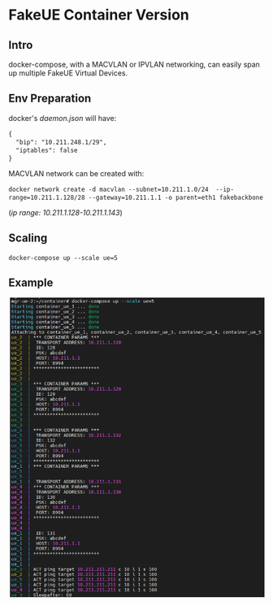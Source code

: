 # FakeUE Container Version

## Intro
docker-compose, with a MACVLAN or IPVLAN networking, can easily span up multiple FakeUE Virtual Devices.

## Env Preparation
docker's *daemon.json* will have:
```
{
  "bip": "10.211.248.1/29",
  "iptables": false
}
```

MACVLAN network can be created with:
```
docker network create -d macvlan --subnet=10.211.1.0/24  --ip-range=10.211.1.128/28 --gateway=10.211.1.1 -o parent=eth1 fakebackbone
```
(*ip range: 10.211.1.128-10.211.1.143*)

## Scaling
```
docker-compose up --scale ue=5
```

## Example

![image](./example.png)
